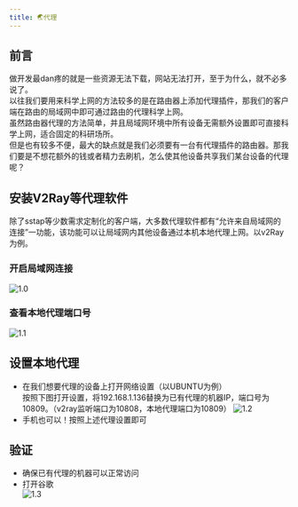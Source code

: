 ```yaml
---
title: 🌏代理
---
```


## 前言
做开发最dan疼的就是一些资源无法下载，网站无法打开，至于为什么，就不必多说了。  
以往我们要用来科学上网的方法较多的是在路由器上添加代理插件，那我们的客户端在路由的局域网中即可通过路由的代理科学上网。  
虽然路由器代理的方法简单，并且局域网环境中所有设备无需额外设置即可直接科学上网，适合固定的科研场所。  
但是也有较多不便，最大的缺点就是我们必须要有一台有代理插件的路由器。那我们要是不想花额外的钱或者精力去刷机，怎么使其他设备共享我们某台设备的代理呢？  

## 安装V2Ray等代理软件  
除了sstap等少数需求定制化的客户端，大多数代理软件都有“允许来自局域网的连接”一功能，该功能可以让局域网内其他设备通过本机本地代理上网。以v2Ray为例。  
### 开启局域网连接  
![1.0](/img/proxy/1.0.png)  
### 查看本地代理端口号  
![1.1](/img/proxy/1.1.png)  
## 设置本地代理  
* 在我们想要代理的设备上打开网络设置（以UBUNTU为例）  
按照下图打开设置，将192.168.1.136替换为已有代理的机器IP，端口号为10809。（v2ray监听端口为10808，本地代理端口为10809）
 ![1.2](/img/proxy/1.2.png)  
* 手机也可以！按照上述代理设置即可
## 验证
* 确保已有代理的机器可以正常访问  
* 打开谷歌  
 ![1.3](/img/proxy/1.3.png)  